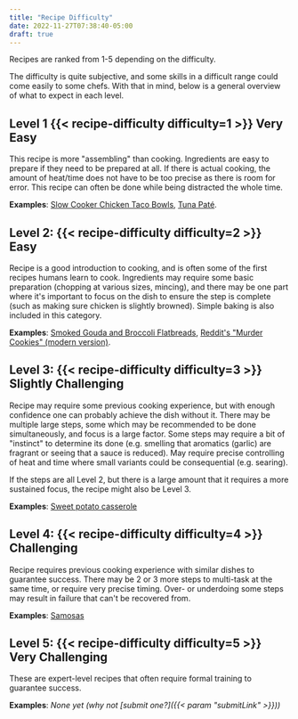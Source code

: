```yaml
---
title: "Recipe Difficulty"
date: 2022-11-27T07:38:40-05:00
draft: true
---
```


Recipes are ranked from 1-5 depending on the difficulty.

The difficulty is quite subjective, and some skills in a difficult range could come easily to some chefs. With that in mind, below is a general overview of what to expect in each level.

## Level 1 {{< recipe-difficulty difficulty=1 >}} Very Easy 


This recipe is more "assembling" than cooking. Ingredients are easy to prepare if they need to be prepared at all. If there is actual
cooking, the amount of heat/time does not have to be too precise as there is room for error. This recipe can often be done while being
distracted the whole time.

**Examples**: [Slow Cooker Chicken Taco Bowls](http://preview.kitchendb.net/recipes/slow-cooker-chicken-taco-bowls/), [Tuna Paté](http://preview.kitchendb.net/recipes/tuna-pat%C3%A9/).


## Level 2: {{< recipe-difficulty difficulty=2 >}} Easy

Recipe is a good introduction to cooking, and is often some of the first recipes humans learn to cook. Ingredients may require some
basic preparation (chopping at various sizes, mincing), and there may be one part where it's important to focus on the dish to ensure the step is complete (such as making sure chicken is slightly browned). Simple baking is also included in this category.

**Examples**: [Smoked Gouda and Broccoli Flatbreads](/recipes/slow-cooker-chicken-taco-bowls/), [Reddit's "Murder Cookies" (modern version)](/recipes/tuna-pat%C3%A9/).

## Level 3: {{< recipe-difficulty difficulty=3 >}} Slightly Challenging

Recipe may require some previous cooking experience, but with enough confidence one can probably achieve the dish without it. There
may be multiple large steps, some which may be recommended to be done simultaneously, and focus is a large factor. Some steps
may require a bit of "instinct" to determine its done (e.g. smelling that aromatics (garlic) are fragrant or seeing that a sauce is
reduced). May require precise controlling of heat and time where small variants could be consequential (e.g. searing).

If the steps are all Level 2, but there is a large amount that it requires a more sustained focus, the recipe might also be Level 3.

**Examples**: [Sweet potato casserole](/recipes/sweet-potato-casserole/)

## Level 4: {{< recipe-difficulty difficulty=4 >}} Challenging

Recipe requires previous cooking experience with similar dishes to guarantee success. There may be 2 or 3 more steps to multi-task
at the same time, or require very precise timing. Over- or underdoing some steps may result in failure that can't be recovered from.

**Examples**: [Samosas](/recipes/samosas/)

## Level 5: {{< recipe-difficulty difficulty=5 >}} Very Challenging

These are expert-level recipes that often require formal training to guarantee success.

**Examples**: _None yet (why not [submit one?]({{< param "submitLink" >}}))_
